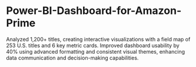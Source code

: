# Power-BI-Dashboard-for-Amazon-Prime
Analyzed 1,200+ titles, creating interactive visualizations with a field map of 253 U.S. titles and 6 key metric cards. Improved dashboard usability by 40% using advanced formatting and consistent visual themes, enhancing data communication and decision-making capabilities.
